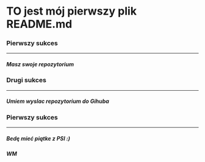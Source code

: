 # TO jest mój pierwszy plik README.md

### Pierwszy sukces

---

##### Masz swoje repozytorium

### Drugi sukces

---

##### Umiem wyslac repozytorium do Gihuba

### Pierwszy sukces

---

##### Bedę mieć piątke z PSI :)   
##### WM
